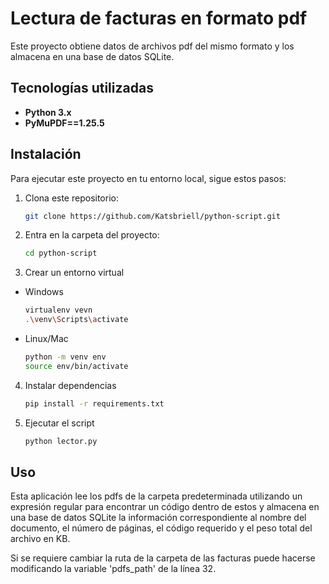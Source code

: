 # Lectura de facturas en formato pdf

Este proyecto obtiene datos de archivos pdf del mismo formato y los almacena en una base de datos SQLite.

## Tecnologías utilizadas

- **Python 3.x**
- **PyMuPDF==1.25.5**

## Instalación

Para ejecutar este proyecto en tu entorno local, sigue estos pasos:

1. Clona este repositorio:
   ```bash
   git clone https://github.com/Katsbriell/python-script.git

2. Entra en la carpeta del proyecto:
   ```bash
   cd python-script

3. Crear un entorno virtual
- Windows
   ```bash
   virtualenv vevn
   .\venv\Scripts\activate
- Linux/Mac
  ```bash
  python -m venv env
  source env/bin/activate
4. Instalar dependencias
   ```bash
   pip install -r requirements.txt

5. Ejecutar el script
   ```bash
   python lector.py

## Uso 
Esta aplicación lee los pdfs de la carpeta predeterminada utilizando un expresión regular para encontrar un código dentro de estos y almacena en una base de datos SQLite la información correspondiente al nombre del documento, el número de páginas, el código requerido y el peso total del archivo en KB.

Si se requiere cambiar la ruta de la carpeta de las facturas puede hacerse modificando la variable 'pdfs_path' de la línea 32. 
